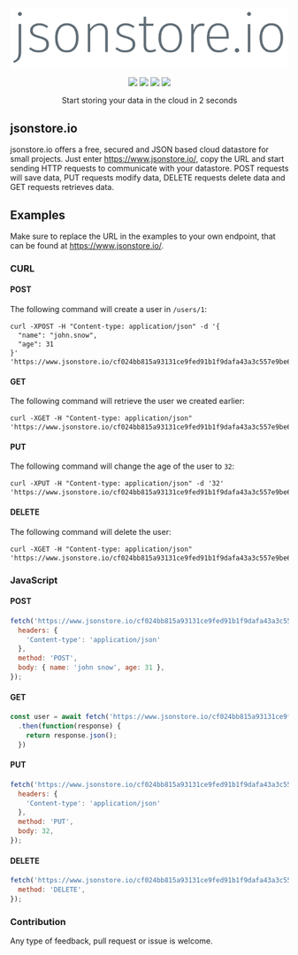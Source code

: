 <p align="center">
<a href="https://www.jsonstore.io/">
  <img src="logo.png" />
<a />
</p>
  
<p align="center">
<img src="https://wpoffice365.com/wp-content/uploads/2017/07/react-logo.png" height="75" />
<img src="https://i.cloudup.com/zfY6lL7eFa-3000x3000.png" height="75" />
<img src="https://cdn-images-1.medium.com/max/960/1*pxfq-ikL8zPE3RyGB2xbng.png" height="75" />
<img src="https://www.vectorlogo.zone/logos/js_webpack/js_webpack-card.png" height="75" />
</p>

<p align="center">
Start storing your data in the cloud in 2 seconds
</p>

## jsonstore.io
jsonstore.io offers a free, secured and JSON based cloud datastore for small projects.
Just enter https://www.jsonstore.io/, copy the URL and start sending HTTP requests to communicate with your datastore.
POST requests will save data, PUT requests modify data, DELETE requests delete data and GET requests retrieves data.

## Examples
Make sure to replace the URL in the examples to your own endpoint, that can be found at https://www.jsonstore.io/.
### CURL
#### POST
The following command will create a user in `/users/1`:
```shell
curl -XPOST -H "Content-type: application/json" -d '{
  "name": "john.snow",
  "age": 31
}' 'https://www.jsonstore.io/cf024bb815a93131ce9fed91b1f9dafa43a3c557e9be66e66fd76df5c64f10fe/users/1'
```

#### GET
The following command will retrieve the user we created earlier:
```shell
curl -XGET -H "Content-type: application/json" 'https://www.jsonstore.io/cf024bb815a93131ce9fed91b1f9dafa43a3c557e9be66e66fd76df5c64f10fe/users/1'
```

#### PUT
The following command will change the age of the user to `32`:
```shell
curl -XPUT -H "Content-type: application/json" -d '32' 'https://www.jsonstore.io/cf024bb815a93131ce9fed91b1f9dafa43a3c557e9be66e66fd76df5c64f10fe/users/1/age'
```

#### DELETE
The following command will delete the user:
```shell
curl -XGET -H "Content-type: application/json" 'https://www.jsonstore.io/cf024bb815a93131ce9fed91b1f9dafa43a3c557e9be66e66fd76df5c64f10fe/users/1'
```

### JavaScript
#### POST
```js
fetch('https://www.jsonstore.io/cf024bb815a93131ce9fed91b1f9dafa43a3c557e9be66e66fd76df5c64f10fe/users/1', {
  headers: {
    'Content-type': 'application/json'
  },
  method: 'POST',
  body: { name: 'john snow', age: 31 },
});
```

#### GET
```js
const user = await fetch('https://www.jsonstore.io/cf024bb815a93131ce9fed91b1f9dafa43a3c557e9be66e66fd76df5c64f10fe/users/1')
  .then(function(response) {
    return response.json();
  })
```

#### PUT
```js
fetch('https://www.jsonstore.io/cf024bb815a93131ce9fed91b1f9dafa43a3c557e9be66e66fd76df5c64f10fe/users/1/age', {
  headers: {
    'Content-type': 'application/json'
  },
  method: 'PUT',
  body: 32,
});
```

#### DELETE
```js
fetch('https://www.jsonstore.io/cf024bb815a93131ce9fed91b1f9dafa43a3c557e9be66e66fd76df5c64f10fe/users/1', {
  method: 'DELETE',
});
```

### Contribution
Any type of feedback, pull request or issue is welcome.

